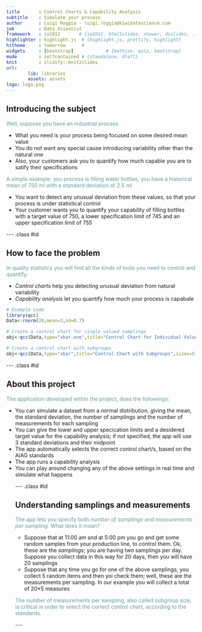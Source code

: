 ```yaml
---
title       : Control Charts & Capability Analysis
subtitle    : Simulate your process
author      : Luigi Roggia - luigi.roggia@kiwidatascience.com
job         : Data Scientist
framework   : io2012       # {io2012, html5slides, shower, dzslides, ...}
highlighter : highlight.js  # {highlight.js, prettify, highlight}
hitheme     : tomorrow      # 
widgets     : [bootstrap]            # {mathjax, quiz, bootstrap}
mode        : selfcontained # {standalone, draft}
knit        : slidify::knit2slides
url:
        lib: libraries
        assets: assets
logo: logo.png
---
```


## Introducing the subject

<p style="color:#669999">Well, suppose you have an industrial process</p>

<ul>
<li>What you need is your process being focused on some desired mean value</li>

<li>You do not want any special cause introducing variability other than the natural one</li>

<li>Also, your customers ask you to quantify how much capable you are to satify their specifications</li>
</ul>

<p style="color:#669999">
A simple example: you process is filling water bottles, you have a historical mean of 750 ml with a standard deviation of 2.5 ml 
</p>

<ul>
<li>
You want to detect any unusual deviation from these values, so that your process is under statistical control</li>

<li>
Your customer wants you to quantify your capability of filling bottles with a target value of 750, a lower specification limit of 745 and an upper specification limit of 755
</li>
</ul>


--- .class #id 

## How to face the problem

<p style="color:#669999">
In quality statistics you will find all the kinds of tools you need to control and quantify:
</p>

<ul>
<li><i>Control charts</i> help you detecting unusual deviation from natural variability</li>
<li><i>Capability analysis</i> let you quantify how much your process is capabale
</ul>



```r
# Example code
library(qcc)
Data<-rnorm(20,mean=3,sd=0.7)

# Create a control chart for single valued samplings
obj<-qcc(Data,type="xbar.one",title="Control Chart for Individual Values",plot="false")

# Create a control chart with subgroups
obj<-qcc(Data,type="xbar",title="Control Chart with Subgroups",sizes=5,plot="false")
```

--- .class #id


## About this project

<p style="color:#669999">
The application developed within the project, does the followings:
</p>

<ul>
<li>You can simulate a dataset from a normal distribution, giving the mean, the standard deviation, the number of samplings and the number of measurements for each sampling</li>

<li>You can give the lower and upper specication limits and a desidered target value for the capability analysis; if not specified, the app will use 3 standard deviations and their midpoint</li>

<li>The app automatically selects the correct control chart/s, based on the AIAG standards</li>

<li>The app runs a capability analysis</li>

<li>You can play around changing any of the above settings in real time and simulate what happens</li> 

--- .class #id

## Understanding samplings and measurements

<p style="color:#669999">
The app lets you specify both <i>number of samplings</i> and <i>measurements per sampling</i>. What does it mean?
<p>

<ul>
<li>Suppose that at 11:00 am and at 5:00 pm you go and get some random samples from your production line, to control them. Ok, these are the <i>samplings</i>; you are having two samplings per day. Suppose you collect data in this way for 20 days, then you will have 20 samplings </li>

<li>Suppose that any time you go for one of the above samplings, you collect 5 random items and then yoi check them; well, these are the measurements per sampling. In our example you will collect a total of 20*5 measures</li>

</ul>

<p style="color:#669999">
The number of measurements per sampling, also called subgroup size, is critical in order to select the correct control chart, according to the standards.
</p>
--- 


